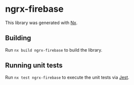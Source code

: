 # ngrx-firebase

This library was generated with [Nx](https://nx.dev).

## Building

Run `nx build ngrx-firebase` to build the library.

## Running unit tests

Run `nx test ngrx-firebase` to execute the unit tests via [Jest](https://jestjs.io).
